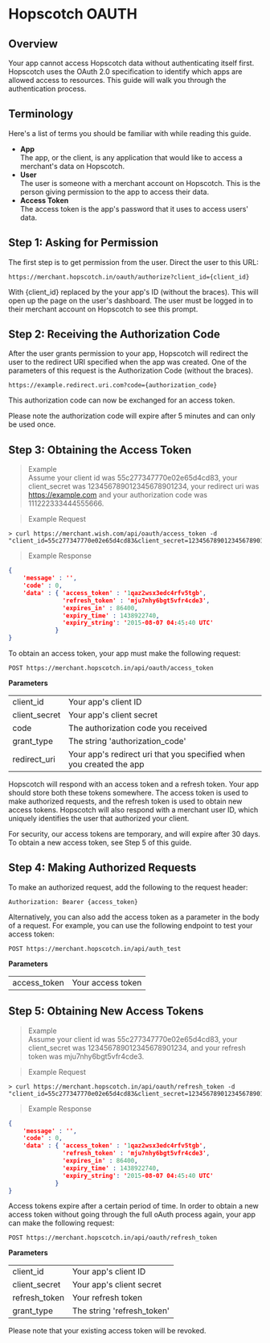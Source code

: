 # Hopscotch OAUTH
## Overview
Your app cannot access Hopscotch data without authenticating itself first. Hopscotch uses the OAuth 2.0 specification to identify which apps are allowed access to resources. This guide will walk you through the authentication process.

## Terminology
Here's a list of terms you should be familiar with while reading this guide.
<ul>
<li><b>App</b>
<br/>
The app, or the client, is any application that would like to access a merchant's data on Hopscotch.<br/>
</li>
<li><b>User</b>
<br/>
The user is someone with a merchant account on Hopscotch. This is the person giving permission to the app to access their data.<br/>
</li>
<li><b>Access Token</b>
<br/>
The access token is the app's password that it uses to access users' data.<br/>
</li>
</ul>

## Step 1: Asking for Permission
The first step is to get permission from the user. Direct the user to this URL: </br>

`https://merchant.hopscotch.in/oauth/authorize?client_id={client_id}`

With {client_id} replaced by the your app's ID (without the braces). This will open up the page on the user's dashboard. The user must be logged in to their merchant account on Hopscotch to see this prompt.

## Step 2: Receiving the Authorization Code
After the user grants permission to your app, Hopscotch will redirect the user to the redirect URI specified when the app was created. One of the parameters of this request is the Authorization Code (without the braces). </br>

`https://example.redirect.uri.com?code={authorization_code}`

This authorization code can now be exchanged for an access token.

Please note the authorization code will expire after 5 minutes and can only be used once.

## Step 3: Obtaining the Access Token
> Example</br>
Assume your client id was 55c277347770e02e65d4cd83, your client_secret was 123456789012345678901234, your redirect uri was https://example.com and your authorization code was 111222333444555666. </br>

> Example Request

```curl
> curl https://merchant.wish.com/api/oauth/access_token -d "client_id=55c277347770e02e65d4cd83&client_secret=123456789012345678901234&code=111222333444555666&redirect_uri=https%3A%2F%2Fexample.com&grant_type=authorization_code"
```

> Example Response

```json
{
    'message' : '',
    'code' : 0,
    'data' : { 'access_token' : '1qaz2wsx3edc4rfv5tgb',
               'refresh_token' : 'mju7nhy6bgt5vfr4cde3',
               'expires_in' : 86400,
               'expiry_time' : 1438922740,
               'expiry_string': '2015-08-07 04:45:40 UTC'
             }
}
```

To obtain an access token, your app must make the following request:

`POST https://merchant.hopscotch.in/api/oauth/access_token`

<b>Parameters</b>
<table>
	<tr>
		<td>
			client_id
		</td>
		<td>
			Your app's client ID
		</td>
	</tr>
	<tr>
		<td>
			client_secret
		</td>
		<td>
			Your app's client secret
		</td>
	</tr>
	<tr>
		<td>
			code
		</td>
		<td>
			The authorization code you received
		</td>
	</tr>
	<tr>
		<td>
			grant_type
		</td>
		<td>
			The string 'authorization_code'
		</td>
	</tr>
	<tr>
		<td>
			redirect_uri
		</td>
		<td>
			Your app's redirect uri that you specified when you created the app
		</td>
	</tr>
</table>

Hopscotch will respond with an access token and a refresh token. Your app should store both these tokens somewhere. The access token is used to make authorized requests, and the refresh token is used to obtain new access tokens. Hopscotch will also respond with a merchant user ID, which uniquely identifies the user that authorized your client.

For security, our access tokens are temporary, and will expire after 30 days. To obtain a new access token, see Step 5 of this guide.

## Step 4: Making Authorized Requests
To make an authorized request, add the following to the request header:

`Authorization: Bearer {access_token}`

Alternatively, you can also add the access token as a parameter in the body of a request. For example, you can use the following endpoint to test your access token:

`POST https://merchant.hopscotch.in/api/auth_test`

<b>Parameters</b>
<table>
	<tr>
		<td>
			access_token
		</td>
		<td>
			Your access token
		</td>
	</tr>
</table>

## Step 5: Obtaining New Access Tokens
> Example</br>
Assume your client id was 55c277347770e02e65d4cd83, your client_secret was 123456789012345678901234, and your refresh token was mju7nhy6bgt5vfr4cde3.</br>

> Example Request

```curl
> curl https://merchant.hopscotch.in/api/oauth/refresh_token -d "client_id=55c277347770e02e65d4cd83&client_secret=123456789012345678901234&refresh_token=mju7nhy6bgt5vfr4cde3&grant_type=refresh_token"
```

> Example Response

```json
{
    'message' : '',
    'code' : 0,
    'data' : { 'access_token' : '1qaz2wsx3edc4rfv5tgb',
               'refresh_token' : 'mju7nhy6bgt5vfr4cde3',
               'expires_in' : 86400,
               'expiry_time' : 1438922740,
               'expiry_string': '2015-08-07 04:45:40 UTC'
             }
}
```

Access tokens expire after a certain period of time. In order to obtain a new access token without going through the full oAuth process again, your app can make the following request:

`POST https://merchant.hopscotch.in/api/oauth/refresh_token`

<b>Parameters</b>
<table>
	<tr>
		<td>
			client_id
		</td>
		<td>
			Your app's client ID
		</td>
	</tr>
	<tr>
		<td>
			client_secret
		</td>
		<td>
			Your app's client secret
		</td>
	</tr>
	<tr>
		<td>
			refresh_token
		</td>
		<td>
			Your refresh token
		</td>
	</tr>
	<tr>
		<td>
			grant_type
		</td>
		<td>
			The string 'refresh_token'
		</td>
	</tr>
</table>

Please note that your existing access token will be revoked.